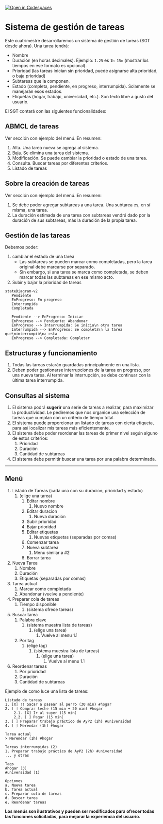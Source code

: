 [![Open in Codespaces](https://classroom.github.com/assets/launch-codespace-7f7980b617ed060a017424585567c406b6ee15c891e84e1186181d67ecf80aa0.svg)](https://classroom.github.com/open-in-codespaces?assignment_repo_id=11162841)
# Sistema de gestión de tareas

Este cuatrimestre desarrollaremos un sistema de gestión de tareas (SGT desde ahora). Una tarea tendrá:

- Nombre
- Duración (en horas decimales). Ejemplo: `1.25` es `1h 15m` (mostrar los tiempos en ese formato es opcional).
- Prioridad (las tareas inician sin prioridad, puede asignarse alta prioridad, o baja prioridad)
- Subtareas que la componen.
- Estado (completa, pendiente, en progreso, interrumpida). Solamente se manejarán esos estados.
- Etiquetas (hogar, trabajo, universidad, etc.). Son texto libre a gusto del usuario.

El SGT contará con las siguientes funcionalidades:

## ABMCL de tareas

Ver sección con ejemplo del menú. En resumen:

1. Alta. Una tarea nueva se agrega al sistema.
2. Baja. Se elimina una tarea del sistema.
3. Modificación. Se puede cambiar la prioridad o estado de una tarea.
4. Consulta. Buscar tareas por diferentes criterios.
5. Listado de tareas

## Sobre la creación de tareas

Ver sección con ejemplo del menú. En resumen:

1. Se debe poder agregar subtareas a una tarea. Una subtarea es, en sí misma, una tarea.
2. La duración estimada de una tarea con subtareas vendrá dado por la duración de sus subtareas, más la duración de la propia tarea.

## Gestión de las tareas

Debemos poder:

1. cambiar el estado de una tarea
   - Las subtareas se pueden marcar como completadas, pero la tarea original debe marcarse por separado.
   - Sin embargo, si una tarea se marca como completada, se deben marcar todas las subtareas en ese mismo acto.
2. Subir y bajar la prioridad de tareas

```mermaid
stateDiagram-v2
   Pendiente
   EnProgreso: En progreso
   Interrumpida
   Completada

   Pendiente --> EnProgreso: Iniciar
   EnProgreso --> Pendiente: Abandonar
   EnProgreso --> Interrumpida: Se inicia\n otra tarea
   Interrumpida --> EnProgreso: Se completa\n la tarea que\ninterrumpió\na esta
   EnProgreso --> Completada: Completar
```

## Estructuras y funcionamiento

1. Todas las tareas estarán guardadas principalmente en una lista.
2. Deben poder gestionarse interrupciones de la tarea en progreso, por una nueva tarea. Al terminar la interrupción, se debe continuar con la última tarea interrumpida.

## Consultas al sistema

1. El sistema podrá **sugerir** una serie de tareas a realizar, para maximizar la productividad. Le pediremos que nos organice una selección de tareas que cumplan con un criterio de tiempo total.
2. El sistema puede proporcionar un listado de tareas con cierta etiqueta, para así localizar mis tareas más eficientemente.
3. El sistema debe poder reordenar las tareas de primer nivel según alguno de estos criterios:
   1. Prioridad
   2. Duración
   3. Cantidad de subtareas
4. El sistema debe permitir buscar una tarea por una palabra determinada.

---

## Menú

1. Listado de Tareas (cada una con su duracion, prioridad y estado)
   1. (elige una tarea)
      1. Editar nombre
         1. Nuevo nombre
      2. Editar duracion
         1. Nueva duración
      3. Subir prioridad
      4. Bajar prioridad
      5. Editar etiquetas
         1. Nuevas etiquetas (separadas por comas)
      6. Comenzar tarea
      7. Nueva subtarea
         1. Menu similar a #2
      8. Borrar tarea
2. Nueva Tarea
   1. Nombre
   2. Duración
   3. Etiquetas (separadas por comas)
3. Tarea actual
   1. Marcar como completada
   2. Abandonar (vuelve a pendiente)
4. Preparar cola de tareas
   1. Tiempo disponible
      1. (sistema ofrece tareas)
5. Buscar tarea
   1. Palabra clave
      1. (sistema muestra lista de tareas)
         1. (elige una tarea)
            1. Vuelve al menu 1.1
   2. Por tag
      1. (elige tag)
         1. (sistema muestra lista de tareas)
            1. (elige una tarea)
               1. Vuelve al menu 1.1
6. Reordenar tareas
   1. Por prioridad
   2. Duración
   3. Cantidad de subtareas

Ejemplo de como luce una lista de tareas:

```
Listado de tareas
1. [X] !! Sacar a pasear al perro (30 min) #hogar
2. [ ] Comprar leche (15 min + 20 min) #hogar
    2.1. [X] Ir al super (15 min)
    2.2. [ ] Pagar (15 min)
3. [ ] Preparar trabajo práctico de AyP2 (2h) #universidad
4. [ ] Merendar (1h) #hogar

Tarea actual
> Merendar (1h) #hogar

Tareas interrumpidas (2)
1. Preparar trabajo práctico de AyP2 (2h) #universidad
... y otras

Tags
#hogar (3)
#universidad (1)

Opciones
a. Nueva tarea
b. Tarea actual
c. Preparar cola de tareas
d. Buscar tarea
e. Reordenar tareas
```

**Los menús son ilustrativos y pueden ser modificados para ofrecer todas las funciones solicitadas, para mejorar la experiencia del usuario.**
